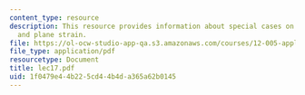 ```yaml
---
content_type: resource
description: This resource provides information about special cases on plane stress
  and plane strain.
file: https://ol-ocw-studio-app-qa.s3.amazonaws.com/courses/12-005-applications-of-continuum-mechanics-to-earth-atmospheric-and-planetary-sciences-spring-2006/1f0479e44b225cd44b4da365a62b0145_lec17.pdf
file_type: application/pdf
resourcetype: Document
title: lec17.pdf
uid: 1f0479e4-4b22-5cd4-4b4d-a365a62b0145
---
```

